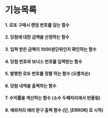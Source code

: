 # 기능목록
#### 1. 로또 구매시 랜덤 번호를 담는 함수
#### 2. 당첨에 대한 금액을 산정하는 함수
#### 3. 입력 받은 금액이 1000원단위인지 확인하는 함수
#### 4. 당첨 번호와 보너스 번호를 입력받는 함수
#### 5. 발행한 로또 번호를 정렬 하는 함수 (오름차순)
#### 6. 당첨 내역을 출력하는 함수
#### 7. 수익률을 계산하는 함수 (소수 두째자리에서 반올림)
#### 8. 예외처리 에러 문구 출력 함수 (단, [ERROR] 로 시작)

